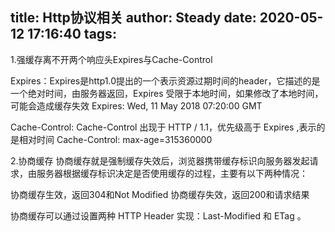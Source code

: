 title: Http协议相关
author: Steady
date: 2020-05-12 17:16:40
tags:
---


1.强缓存离不开两个响应头Expires与Cache-Control

Expires：Expires是http1.0提出的一个表示资源过期时间的header，它描述的是一个绝对时间，由服务器返回，Expires 受限于本地时间，如果修改了本地时间，可能会造成缓存失效
Expires: Wed, 11 May 2018 07:20:00 GMT

Cache-Control: Cache-Control 出现于 HTTP / 1.1，优先级高于 Expires ,表示的是相对时间
Cache-Control: max-age=315360000


2.协商缓存
协商缓存就是强制缓存失效后，浏览器携带缓存标识向服务器发起请求，由服务器根据缓存标识决定是否使用缓存的过程，主要有以下两种情况：

协商缓存生效，返回304和Not Modified
协商缓存失效，返回200和请求结果

协商缓存可以通过设置两种 HTTP Header 实现：Last-Modified 和 ETag 。
